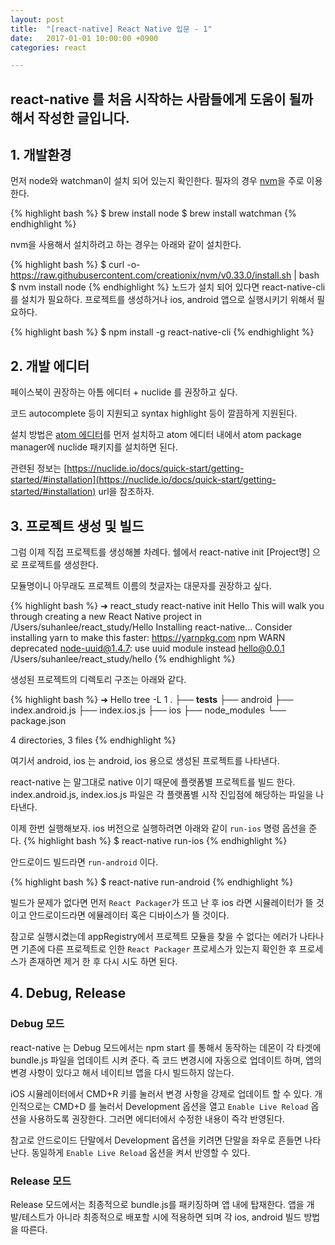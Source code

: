 ```yaml
---
layout: post
title:  "[react-native] React Native 입문 - 1"
date:   2017-01-01 10:00:00 +0900
categories: react

---
```

react-native 를 처음 시작하는 사람들에게 도움이 될까 해서 작성한 글입니다.
---------------------------------------------------

## 1. 개발환경
먼저 node와 watchman이 설치 되어 있는지 확인한다.
필자의 경우 [nvm](https://github.com/creationix/nvm)을 주로 이용한다.

{% highlight bash %}
$ brew install node
$ brew install watchman
{% endhighlight %}

nvm을 사용해서 설치하려고 하는 경우는 아래와 같이 설치한다.

{% highlight bash %}
$ curl -o- https://raw.githubusercontent.com/creationix/nvm/v0.33.0/install.sh | bash
$ nvm install node
{% endhighlight %}
노드가 설치 되어 있다면 react-native-cli 를 설치가 필요하다.
프로젝트를 생성하거나 ios, android 앱으로 실행시키기 위해서 필요하다.

{% highlight bash %}
$ npm install -g react-native-cli
{% endhighlight %}

## 2. 개발 에디터
페이스북이 권장하는 아톰 에디터 + nuclide 를 권장하고 싶다.

코드 autocomplete 등이 지원되고 syntax highlight 등이 깔끔하게 지원된다.

설치 방법은 [atom 에디터](https://atom.io/)를 먼저 설치하고 atom 에디터 내에서 atom package manager에 nuclide 패키지를 설치하면 된다.

관련된 정보는 [https://nuclide.io/docs/quick-start/getting-started/#installation](https://nuclide.io/docs/quick-start/getting-started/#installation) url을 참조하자.

## 3. 프로젝트 생성 및 빌드
그럼 이제 직접 프로젝트를 생성해볼 차례다.
쉘에서 react-native init [Project명] 으로 프로젝트를 생성한다.

모듈명이니 아무래도 프로젝트 이름의 첫글자는 대문자를 권장하고 싶다.

{% highlight bash %}
➜  react_study react-native init Hello
This will walk you through creating a new React Native project in /Users/suhanlee/react_study/Hello
Installing react-native...
Consider installing yarn to make this faster: https://yarnpkg.com
npm WARN deprecated node-uuid@1.4.7: use uuid module instead
hello@0.0.1 /Users/suhanlee/react_study/hello
{% endhighlight %}

생성된 프로젝트의 디렉토리 구조는 아래와 같다.

{% highlight bash %}
➜  Hello tree -L 1
.
├── __tests__
├── android
├── index.android.js
├── index.ios.js
├── ios
├── node_modules
└── package.json

4 directories, 3 files
{% endhighlight %}

여기서 android, ios 는 android, ios 용으로 생성된 프로젝트를 나타낸다.

react-native 는 말그대로 native 이기 때문에 플랫폼별 프로젝트를 빌드 한다.
index.android.js, index.ios.js 파일은 각 플랫폼별 시작 진입점에 해당하는 파일을 나타낸다.

이제 한번 실행해보자. ios 버전으로 실행하려면 아래와 같이 `run-ios` 명령 옵션을 준다.
{% highlight bash %}
$ react-native run-ios
{% endhighlight %}

안드로이드 빌드라면 `run-android` 이다.

{% highlight bash %}
$ react-native run-android
{% endhighlight %}

빌드가 문제가 없다면 먼저 `React Packager`가 뜨고 난 후 ios 라면 시뮬레이터가 뜰 것이고 안드로이드라면 에뮬레이터 혹은 디바이스가 뜰 것이다.

참고로 실행시켰는데 appRegistry에서 프로젝트 모듈을 찾을 수 없다는 에러가 나타나면 기존에 다른 프로젝트로 인한 `React Packager` 프로세스가
있는지 확인한 후 프로세스가 존재하면 제거 한 후 다시 시도 하면 된다.

## 4. Debug, Release

### Debug 모드
react-native 는 Debug 모드에서는 npm start 를 통해서 동작하는 데몬이 각 타겟에 bundle.js 파일을 업데이트 시켜 준다.
즉 코드 변경시에 자동으로 업데이트 하며, 앱의 변경 사항이 있다고 해서 네이티브 앱을 다시 빌드하지 않는다.

iOS 시뮬레이터에서 CMD+R 키를 눌러서 변경 사항을 강제로 업데이트 할 수 있다.
개인적으로는 CMD+D 를 눌러서 Development 옵션을 열고 `Enable Live Reload` 옵션을 사용하도록 권장한다.
그러면 에디터에서 수정한 내용이 즉각 반영된다.

참고로 안드로이드 단말에서 Development 옵션을 키려면 단말을 좌우로 흔들면 나타난다.
동일하게 `Enable Live Reload` 옵션을 켜서 반영할 수 있다.

### Release 모드
Release 모드에서는 최종적으로 bundle.js를 패키징하며 앱 내에 탑재한다.
앱을 개발/테스트가 아니라 최종적으로 배포할 시에 적용하면 되며 각 ios, android 빌드 방법을 따른다.



